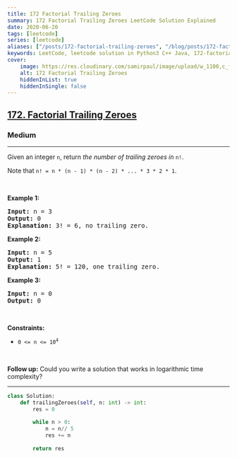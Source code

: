```yaml
---
title: 172 Factorial Trailing Zeroes
summary: 172 Factorial Trailing Zeroes LeetCode Solution Explained
date: 2020-06-20
tags: [leetcode]
series: [leetcode]
aliases: ["/posts/172-factorial-trailing-zeroes", "/blog/posts/172-factorial-trailing-zeroes", "/172-factorial-trailing-zeroes"]
keywords: LeetCode, leetcode solution in Python3 C++ Java, 172-factorial-trailing-zeroes solution
cover:
    image: https://res.cloudinary.com/samirpaul/image/upload/w_1100,c_fit,co_rgb:FFFFFF,l_text:Arial_70_bold:172 Factorial Trailing Zeroes/problem-solving.webp
    alt: 172 Factorial Trailing Zeroes
    hiddenInList: true
    hiddenInSingle: false
---
```



<h2><a href="https://leetcode.com/problems/factorial-trailing-zeroes/">172. Factorial Trailing Zeroes</a></h2><h3>Medium</h3><hr><div><p>Given an integer <code>n</code>, return <em>the number of trailing zeroes in </em><code>n!</code>.</p>

<p>Note that <code>n! = n * (n - 1) * (n - 2) * ... * 3 * 2 * 1</code>.</p>

<p>&nbsp;</p>
<p><strong>Example 1:</strong></p>

<pre><strong>Input:</strong> n = 3
<strong>Output:</strong> 0
<strong>Explanation:</strong> 3! = 6, no trailing zero.
</pre>

<p><strong>Example 2:</strong></p>

<pre><strong>Input:</strong> n = 5
<strong>Output:</strong> 1
<strong>Explanation:</strong> 5! = 120, one trailing zero.
</pre>

<p><strong>Example 3:</strong></p>

<pre><strong>Input:</strong> n = 0
<strong>Output:</strong> 0
</pre>

<p>&nbsp;</p>
<p><strong>Constraints:</strong></p>

<ul>
	<li><code>0 &lt;= n &lt;= 10<sup>4</sup></code></li>
</ul>

<p>&nbsp;</p>
<p><strong>Follow up:</strong> Could you write a solution that works in logarithmic time complexity?</p>
</div>

---




```python
class Solution:
    def trailingZeroes(self, n: int) -> int:
        res = 0
        
        while n > 0:
            n = n// 5
            res += n
        
        return res
```
